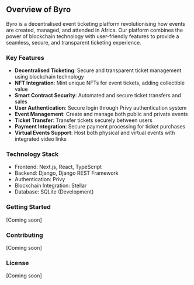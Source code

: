 ## Overview of Byro

Byro is a decentralised event ticketing platform revolutionising how events are created, managed, and attended in Africa. Our platform combines the power of blockchain technology with user-friendly features to provide a seamless, secure, and transparent ticketing experience.

### Key Features

- **Decentralised Ticketing**: Secure and transparent ticket management using blockchain technology
- **NFT Integration**: Mint unique NFTs for event tickets, adding collectible value
- **Smart Contract Security**: Automated and secure ticket transfers and sales
- **User Authentication**: Secure login through Privy authentication system
- **Event Management**: Create and manage both public and private events
- **Ticket Transfer**: Transfer tickets securely between users
- **Payment Integration**: Secure payment processing for ticket purchases
- **Virtual Events Support**: Host both physical and virtual events with integrated video links

### Technology Stack

- Frontend: Next.js, React, TypeScript
- Backend: Django, Django REST Framework
- Authentication: Privy
- Blockchain Integration: Stellar
- Database: SQLite (Development)

### Getting Started

[Coming soon]

### Contributing

[Coming soon]

### License

[Coming soon]
